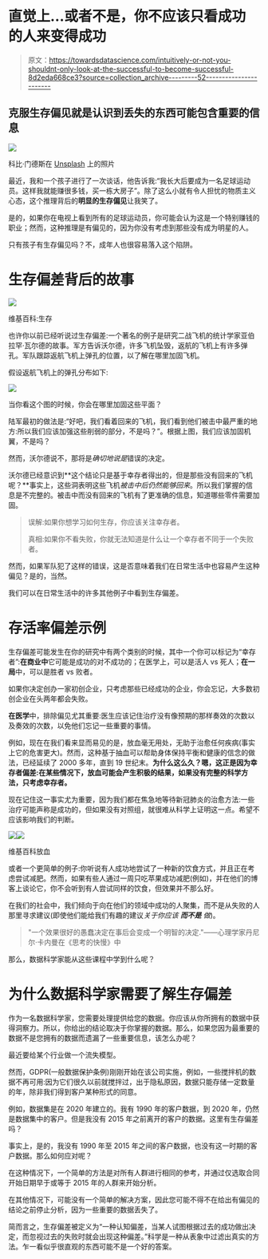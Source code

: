 # 直觉上…或者不是，你不应该只看成功的人来变得成功

> 原文：<https://towardsdatascience.com/intuitively-or-not-you-shouldnt-only-look-at-the-successful-to-become-successful-8d2eda668ce3?source=collection_archive---------52----------------------->

## 克服生存偏见就是认识到丢失的东西可能包含重要的信息

![](img/1b5a1e11af562f18f0cd827754e3ac6d.png)

科比·门德斯在 [Unsplash](https://unsplash.com?utm_source=medium&utm_medium=referral) 上的照片

最近，我和一个孩子进行了一次谈话，他告诉我:“我长大后要成为一名足球运动员。这样我就能赚很多钱，买一栋大房子”。除了这么小就有令人担忧的物质主义心态，这个推理背后的**明显的生存偏见**让我笑了。

是的，如果你在电视上看到所有的足球运动员，你可能会认为这是一个特别赚钱的职业；然而，这种推理是有偏见的，因为你没有考虑到那些没有成为明星的人。

只有孩子有生存偏见吗？不，成年人也很容易落入这个陷阱。

# 生存偏差背后的故事

![](img/d9b5fc1716e42632329f1bba71342353.png)

维基百科:生存

也许你以前已经听说过生存偏差:一个著名的例子是研究二战飞机的统计学家亚伯拉罕·瓦尔德的故事。军方告诉沃尔德，许多飞机坠毁，返航的飞机上有许多弹孔。军队跟踪返航飞机上弹孔的位置，以了解在哪里加固飞机。

假设返航飞机上的弹孔分布如下:

![](img/1ed2df6d5d7cf815808b07ce7a4eafe0.png)

当你看这个图的时候，你会在哪里加固这些平面？

陆军最初的做法是:“好吧，我们看着回来的飞机，我们看到他们被击中最严重的地方:所以我们应该加强这些削弱的部分，不是吗？”。根据上图，我们应该加固机翼，不是吗？

然而，沃尔德说不，那将是*确切地说是*错误的决定。

沃尔德已经意识到**这个结论只是基于幸存者得出的，但是那些没有回来的飞机呢？**事实上，这些洞表明这些飞机*被击中后仍然能够回来*。所以我们掌握的信息是不完整的。被击中而没有回来的飞机有了更准确的信息，知道哪些零件需要加固。

> 误解:如果你想学习如何生存，你应该关注幸存者。
> 
> 真相:如果你不看失败，你就无法知道是什么让一个幸存者不同于一个失败者。

然而，如果军队犯了这样的错误，这是否意味着我们在日常生活中也容易产生这种偏见？是的，当然。

我们可以在日常生活中的许多其他例子中看到生存偏差。

# 存活率偏差示例

生存偏差可能发生在你的研究中有两个类别的时候，其中一个你可以标记为“幸存者”:**在商业中**它可能是成功的对不成功的；在医学上，可以是活人 vs 死人；**在一局**中，可以是胜者 vs 败者。

如果你决定创办一家初创企业，只考虑那些已经成功的企业，你会忘记，大多数初创企业在头两年都会失败。

**在医学**中，排除偏见尤其重要:医生应该记住治疗没有像预期的那样奏效的次数以及奏效的次数，以免他们忘记一些重要的事情。

例如，现在在我们看来显而易见的是，放血毫无用处，无助于治愈任何疾病(事实上它的危害更大)。然而，这种基于抽血可以帮助身体保持平衡和健康的信念的做法，已经延续了 2000 多年，直到 19 世纪末。**为什么这么久？嗯，这正是因为幸存者偏差:在某些情况下，放血可能会产生积极的结果，如果没有完整的科学方法，只考虑幸存者。**

现在记住这一事实尤为重要，因为我们都在焦急地等待新冠肺炎的治愈方法:一些治疗可能声称是成功的，但如果没有对照组，就很难从科学上证明这一点。希望不应该影响我们的判断。

![](img/fc86d18c926bd45118c45191fd7719e9.png)![](img/f742275d8351dc605b9bdc66477503c0.png)

维基百科放血

或者一个更简单的例子:你听说有人成功地尝试了一种新的饮食方式，并且正在考虑尝试减肥。然而，如果有些人通过一周只吃苹果成功减肥(例如)，并在他们的博客上谈论它，你不会听到有人尝试同样的饮食，但效果并不那么好。

在我们的社会中，我们倾向于向在他们的领域中成功的人聚集，而不是从失败的人那里寻求建议(即使他们能给我们有趣的建议*关于你应该* ***而不是*** *做*)。

> "一个效果很好的愚蠢决定在事后会变成一个明智的决定."——心理学家丹尼尔·卡内曼在《思考的快慢》中

那么，数据科学家能从这些课程中学到什么呢？

# 为什么数据科学家需要了解生存偏差

作为一名数据科学家，您需要处理提供给您的数据。你应该从你所拥有的数据中获得洞察力。所以，你给出的结论取决于你掌握的数据。那么，如果您因为最重要的数据不是您拥有的数据而遗漏了一些重要信息，该怎么办呢？

最近要给某个行业做一个流失模型。

然而，GDPR(一般数据保护条例)刚刚开始在该公司实施，例如，一些搅拌机的数据不再可用:因为它们很久以前就搅拌过，出于隐私原因，数据只能存储一定数量的年，除非我们得到客户某种形式的同意。

例如，数据集是在 2020 年建立的。我有 1990 年的客户数据，到 2020 年，仍然是数据集中的客户。但是我没有 2015 年之前离开的客户的数据。这里有生存偏差吗？

事实上，是的，我没有 1990 年至 2015 年之间的客户数据，也没有这一时期的客户数据。那么如何应对呢？

在这种情况下，一个简单的方法是对所有人群进行相同的参考，并通过仅选取合同开始日期早于或等于 2015 年的人群来开始分析。

在其他情况下，可能没有一个简单的解决方案，因此您可能不得不在给出有偏见的结论之前停止分析，因为一些重要的数据丢失了。

简而言之，生存偏差被定义为“一种认知偏差，当某人试图根据过去的成功做出决定，而忽视过去的失败时就会出现这种偏差。”科学是一种从表象中过滤出真实的方法。乍一看似乎很直观的东西可能不是一个好的答案。
